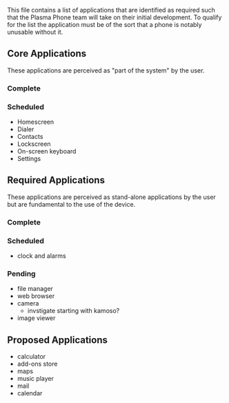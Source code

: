 This file contains a list of applications that are identified as required such
that the Plasma Phone team will take on their initial development. To qualify
for the list the application must be of the sort that a phone is notably
unusable without it.

## Core Applications
These applications are perceived as "part of the system" by the user.

### Complete

### Scheduled
* Homescreen
* Dialer
* Contacts
* Lockscreen
* On-screen keyboard
* Settings


## Required Applications
These applications are perceived as stand-alone applications by the user
but are fundamental to the use of the device.

### Complete

### Scheduled
* clock and alarms

### Pending
* file manager
* web browser
* camera
    * invstigate starting with kamoso?
* image viewer


## Proposed Applications
* calculator
* add-ons store
* maps
* music player
* mail
* calendar
